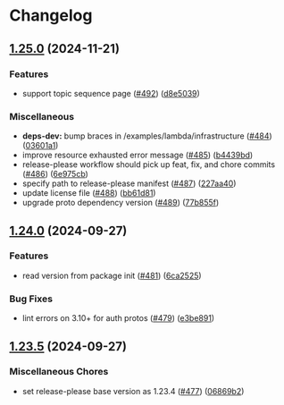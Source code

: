 # Changelog

## [1.25.0](https://github.com/momentohq/client-sdk-python/compare/v1.24.0...v1.25.0) (2024-11-21)


### Features

* support topic sequence page ([#492](https://github.com/momentohq/client-sdk-python/issues/492)) ([d8e5039](https://github.com/momentohq/client-sdk-python/commit/d8e5039007f72794a23680cd53602b23076d71ad))


### Miscellaneous

* **deps-dev:** bump braces in /examples/lambda/infrastructure ([#484](https://github.com/momentohq/client-sdk-python/issues/484)) ([03601a1](https://github.com/momentohq/client-sdk-python/commit/03601a1e5faa877a98b1e9d28eb7fd9e6e9d1062))
* improve resource exhausted error message ([#485](https://github.com/momentohq/client-sdk-python/issues/485)) ([b4439bd](https://github.com/momentohq/client-sdk-python/commit/b4439bd1b707a450b9c02a1b821579111105b115))
* release-please workflow should pick up feat, fix, and chore commits ([#486](https://github.com/momentohq/client-sdk-python/issues/486)) ([6e975cb](https://github.com/momentohq/client-sdk-python/commit/6e975cb4dea071147573cb18dce2d2af4b3f8878))
* specify path to release-please manifest ([#487](https://github.com/momentohq/client-sdk-python/issues/487)) ([227aa40](https://github.com/momentohq/client-sdk-python/commit/227aa40697d3604ef7d720e52aabdaec348855dc))
* update license file ([#488](https://github.com/momentohq/client-sdk-python/issues/488)) ([bb61d81](https://github.com/momentohq/client-sdk-python/commit/bb61d81653921952022337fb608d645f6a67924d))
* upgrade proto dependency version ([#489](https://github.com/momentohq/client-sdk-python/issues/489)) ([77b855f](https://github.com/momentohq/client-sdk-python/commit/77b855f9dec8311c5830e6189200a9a9de7b08d7))

## [1.24.0](https://github.com/momentohq/client-sdk-python/compare/v1.23.5...v1.24.0) (2024-09-27)


### Features

* read version from package init ([#481](https://github.com/momentohq/client-sdk-python/issues/481)) ([6ca2525](https://github.com/momentohq/client-sdk-python/commit/6ca2525051892159db3673892fcac3cad08a567b))


### Bug Fixes

* lint errors on 3.10+ for auth protos ([#479](https://github.com/momentohq/client-sdk-python/issues/479)) ([e3be891](https://github.com/momentohq/client-sdk-python/commit/e3be89171ff4284b68801a86320aedfd912b3a42))

## [1.23.5](https://github.com/momentohq/client-sdk-python/compare/v1.23.4...v1.23.5) (2024-09-27)


### Miscellaneous Chores

* set release-please base version as 1.23.4 ([#477](https://github.com/momentohq/client-sdk-python/issues/477)) ([06869b2](https://github.com/momentohq/client-sdk-python/commit/06869b2316406b875bcdf2535b13c373ae8cecfe))
